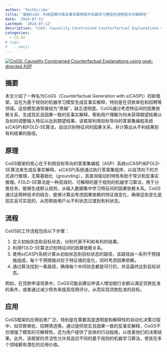 ```yaml
---
author: 'TechScribe'
title: '揭秘CoGS：利用因果约束反事实解释提升机器学习模型的透明度与可解释性'
date: '2024-07-11'
Lastmod: '2024-07-12'
description: 'CoGS: Causality Constrained Counterfactual Explanations using goal-directed ASP'
categories:
  - CS.AI
# tags:
#   - emoji
---
```


[![CoGS: Causality Constrained Counterfactual Explanations using goal-directed ASP](https://arxiv-research-1301205113.cos.ap-guangzhou.myqcloud.com/images/2407.08179v1.pdf_0.jpg)](https://arxiv.org/abs/2407.08179v1)

## 摘要

本文介绍了一种名为CoGS（Counterfactual Generation with s(CASP)）的新框架，旨在为基于规则的机器学习模型生成反事实解释，特别是在贷款审批和招聘等领域。这些模型通常被视为“黑箱”，缺乏透明度。CoGS通过考虑特征间的因果依赖关系，生成现实且因果一致的反事实解释，帮助用户理解为何未获得期望结果以及如何调整输入特征以达到期望结果。该框架利用目标导向的答案集编程系统s(CASP)和FOLD-SE算法，自动识别特征间的因果关系，并计算出从不利结果到有利结果的路径。<!--more-->

## 原理

CoGS框架的核心在于利用目标导向的答案集编程（ASP）系统s(CASP)和FOLD-SE算法来生成反事实解释。s(CASP)系统通过执行答案集程序，以自顶向下的方式进行推理，无需基础化（grounding），其查询驱动的特性有助于常识和反事实推理。FOLD-SE算法是一种高效的、可解释的基于规则的机器学习算法，用于分类任务，能够生成默认规则，从输入数据集中学习特征间的因果依赖关系。CoGS通过这两种技术的结合，能够计算出考虑因果依赖的特征值变化，确保这些变化是现实且可实现的，从而帮助用户从不利状态过渡到有利状态。

## 流程

CoGS的工作流程包括以下步骤：
1. 定义初始状态和目标状态，分别代表不利和有利的结果。
2. 利用FOLD-SE算法识别特征间的因果依赖关系。
3. 使用s(CASP)系统计算从初始状态到目标状态的路径，该路径由一系列干预措施组成，每个干预措施对应于特征值的变化，同时考虑因果依赖。
4. 通过算法找到一条路径，确保每个中间状态都是可行的，并且最终达到目标状态。

例如，在贷款申请场景中，CoGS可能会建议申请人增加银行余额以满足贷款批准的条件，或者通过减少债务来提高信用评分，从而实现贷款批准的目标。

## 应用

CoGS框架的应用前景广泛，特别是在需要高度透明度和解释性的自动化决策过程中，如贷款审批、招聘筛选等。通过提供现实且因果一致的反事实解释，CoGS不仅增强了模型的可解释性，还为用户提供了具体的行动指南，以改善他们的决策结果。此外，该框架的灵活性允许其适应不同的基于规则的机器学习算法，使其在多个领域都有潜在的应用价值。